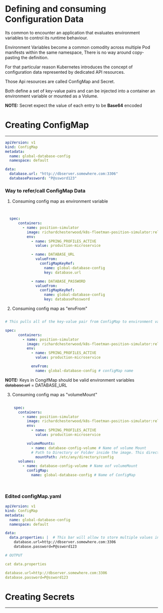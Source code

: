 # Defining and consuming Configuration Data

Its common to encounter an application that evaluates environment variables to control its runtime behaviour.

Environment Variables become a common comodity across multiple Pod manifests within the same namespace, There is no way around copy-pasting the definition.

For that particular reason Kubernetes introduces the concept of configuration data represented by dedicated API resources.

Those Api resources are called ConfigMap and Secret.

Both define a set of key-value pairs and can be injected into a container an environment variable or mounted as a Volume.

**NOTE:** Secret expect the value of each entry to be **Base64** encoded

# Creating ConfigMap
-------------

```yaml
apiVersion: v1
kind: ConfigMap
metadata: 
  name: global-database-config
  namespace: default

data:
  database.url: "http://dbserver.somewhere.com:3306"
  databasePassword: "P@ssword123"
  ```

### Way to refer/call ConfigMap Data

1. Consuming config map as environment variable

```yaml


  spec:
      containers:
        - name: position-simulator
          image: richardchesterwood/k8s-fleetman-position-simulator:release2
          env:
            - name: SPRING_PROFILES_ACTIVE
              value: production-microservice

            - name: DATABASE_URL
              valueFrom:
                configMapKeyRef:
                  name: global-database-config
                  key: database.url

            - name: DATABASE_PASSWORD
              valueFrom:
                configMapKeyRef:
                  name: global-database-config
                  key: databasePassword


```

2. Consuming config map as "envFrom"

```yaml

# This pulls all of the key-value pair from ConfigMap to environment varibale

spec:
      containers:
        - name: position-simulator
          image: richardchesterwood/k8s-fleetman-position-simulator:release2
          env:
            - name: SPRING_PROFILES_ACTIVE
              value: production-microservice

            envFrom:
              name: global-database-config # configMap name
```

**NOTE:** Keys in CongifMap should be valid environment variables
    ~~database.url~~ = DATABASE_URL

3. Consuming config map as "volumeMount"

```yaml

    spec:
      containers:
        - name: position-simulator
          image: richardchesterwood/k8s-fleetman-position-simulator:release2
          env:
            - name: SPRING_PROFILES_ACTIVE
              value: production-microservice

          volumeMounts:
            - name: database-config-volume # Name of volume Mount
            # Path to Directory or Folder inside the image. This directory will be created automatically
              mountPath: /etc/any/directory/config
      volumes: 
        - name: database-config-volume # Name oof volumeMount
          configMap: 
            name: global-database-config # Name of ConfigMap 

          
```

### Edited configMap.yaml

```yaml
apiVersion: v1
kind: ConfigMap
metadata: 
  name: global-database-config
  namespace: default

data:
  data.properties: |  # This bar will allow to store multiple values in a file data.properties
    database.url=http://dbserver.somewhere.com:3306
    database.password=P@ssword123

# OUTPUT 

cat data.properties

database.url=http://dbserver.somewhere.com:3306
database.password=P@ssword123

```

# Creating Secrets
-----------